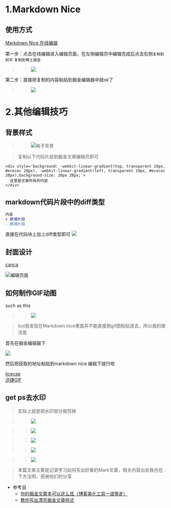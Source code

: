 # 1.Markdown Nice  
## 使用方式
[Markdown Nice 在线编辑](https://www.mdnice.com/)

第一步：点击在线编辑进入编辑页面，在左侧编辑页中编辑完成后点击右侧`复制到知乎` `复制到稀土掘金`
>>![](https://imgkr2.cn-bj.ufileos.com/14793c55-162f-42d3-939a-5a72eb4b6520.png?UCloudPublicKey=TOKEN_8d8b72be-579a-4e83-bfd0-5f6ce1546f13&Signature=GZmTWImuHgoWUPlJ5gEOzwonQLA%253D&Expires=1603967153)


第二步：直接把复制的内容粘贴到掘金编辑器中就ok了
>>![](https://imgkr2.cn-bj.ufileos.com/407c2bff-23da-496b-8de5-e3bf6ca04660.png?UCloudPublicKey=TOKEN_8d8b72be-579a-4e83-bfd0-5f6ce1546f13&Signature=6s%252FSzYHbby1mDYHDmGfBZ5xBuH0%253D&Expires=1603967215)


# 2.其他编辑技巧

## 背景样式

>>![格子背景](https://imgkr2.cn-bj.ufileos.com/2f74d65c-183b-4b56-838b-65a9eb52ceec.png?UCloudPublicKey=TOKEN_8d8b72be-579a-4e83-bfd0-5f6ce1546f13&Signature=1ONRqCD4TDFGn9JKPIp1Aw5lWQI%253D&Expires=1603938690)

> 复制以下代码片段到掘金文章编辑页即可
```
<div style='background: -webkit-linear-gradient(top, transparent 19px, #ececec 20px), -webkit-linear-gradient(left, transparent 19px, #ececec 20px);background-size: 20px 20px;'>
  这里是文章所有的内容
</div>
```

## markdown代码片段中的diff类型
```diff
内容
+ 新增片段
- 删减片段
```
直接在代码块上加上diff类型即可
![](https://imgkr2.cn-bj.ufileos.com/2e4ddf37-46b5-4a19-b323-b96d2757f578.png?UCloudPublicKey=TOKEN_8d8b72be-579a-4e83-bfd0-5f6ce1546f13&Signature=%252BFWM6YwKlzPyLEkp2JGLqbA4FQg%253D&Expires=1603939325)

## 封面设计
[canca](https://www.canva.cn/)  

![编辑页面](https://imgkr2.cn-bj.ufileos.com/27abe464-da07-42d2-ba01-bad91654f47d.png?UCloudPublicKey=TOKEN_8d8b72be-579a-4e83-bfd0-5f6ce1546f13&Signature=JFoc04Am2HZTAfQ3vlNLR0vbHe8%253D&Expires=1603940186)

## 如何制作GIF动图
such as this

>> ![](https://p9-juejin.byteimg.com/tos-cn-i-k3u1fbpfcp/fe787143fa3b424fbf2ecc2668801d53~tplv-k3u1fbpfcp-watermark.image)

> but我发现在Markdown nice里面并不能直接把gif图粘贴进去，所以我的做法是

首先在掘金编辑器下

![](https://imgkr2.cn-bj.ufileos.com/5c563bd7-7bb7-4c38-be34-5d5eca005b11.png?UCloudPublicKey=TOKEN_8d8b72be-579a-4e83-bfd0-5f6ce1546f13&Signature=VvEqp6p6zvSPdDI9MBACHK06HEE%253D&Expires=1603950704)

然后把获取的地址粘贴到markdown nice 编辑下就行啦

[licecap](https://licecap.en.softonic.com/download)  
[迅捷GIF](https://www2.tianduntech.com/xjgif/index.html) 
## get ps去水印
> 实际上就是把水印部分裁剪掉

>> ![](https://imgkr2.cn-bj.ufileos.com/7b481af7-0a9f-4e39-b706-204c0489e991.png?UCloudPublicKey=TOKEN_8d8b72be-579a-4e83-bfd0-5f6ce1546f13&Signature=OpEfz8NwlL7Dwr2%252BEWe5pF%252B3eis%253D&Expires=1603945706)

>> ![](https://imgkr2.cn-bj.ufileos.com/6963f7cd-4f10-4764-b086-1559393bd8bc.png?UCloudPublicKey=TOKEN_8d8b72be-579a-4e83-bfd0-5f6ce1546f13&Signature=%252FcO99oD8qjSPwTKTp%252Fq%252BDf%252B6eG8%253D&Expires=1603945738)

>> ![](https://imgkr2.cn-bj.ufileos.com/aeb0fb6f-453c-4857-a48f-fd38689e5ebf.png?UCloudPublicKey=TOKEN_8d8b72be-579a-4e83-bfd0-5f6ce1546f13&Signature=bR8gUvsQeADG4IN2AEmxZ9FrVHI%253D&Expires=1603945742)

>> ![](https://imgkr2.cn-bj.ufileos.com/8d44cf5f-0d2d-4d22-a165-8061332bdaef.png?UCloudPublicKey=TOKEN_8d8b72be-579a-4e83-bfd0-5f6ce1546f13&Signature=Q6ebpOadgPliTbfRTfpeOYehhxI%253D&Expires=1603945761)

>> ![](https://imgkr2.cn-bj.ufileos.com/0ea55316-688f-4f28-8c69-72b8eafbc932.png?UCloudPublicKey=TOKEN_8d8b72be-579a-4e83-bfd0-5f6ce1546f13&Signature=ncd%252FQJZJD5QoO5Iz4j%252FoaYMb7iQ%253D&Expires=1603945767)

> 本篇文章主要是记录学习如何写出好看的Mark文章，相关内容出处我也在下方注明，感谢他们的分享

- 参考自
  - [你的掘金文章本可以这么炫（博客美化工具一波带走）](https://juejin.im/post/6844904067961978894)
  - [教你写出漂亮掘金文章样式](https://juejin.im/post/6844904105274523661)
 


